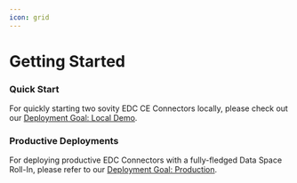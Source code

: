 ```yaml
---
icon: grid
---
```


Getting Started
========

### Quick Start

For quickly starting two sovity EDC CE Connectors locally, please check out
our [Deployment Goal: Local Demo](../deployment-guide/goals/local-demo-ce).

### Productive Deployments

For deploying productive EDC Connectors with a fully-fledged Data Space Roll-In, please refer to
our [Deployment Goal: Production](../deployment-guide/goals/production-ce).
